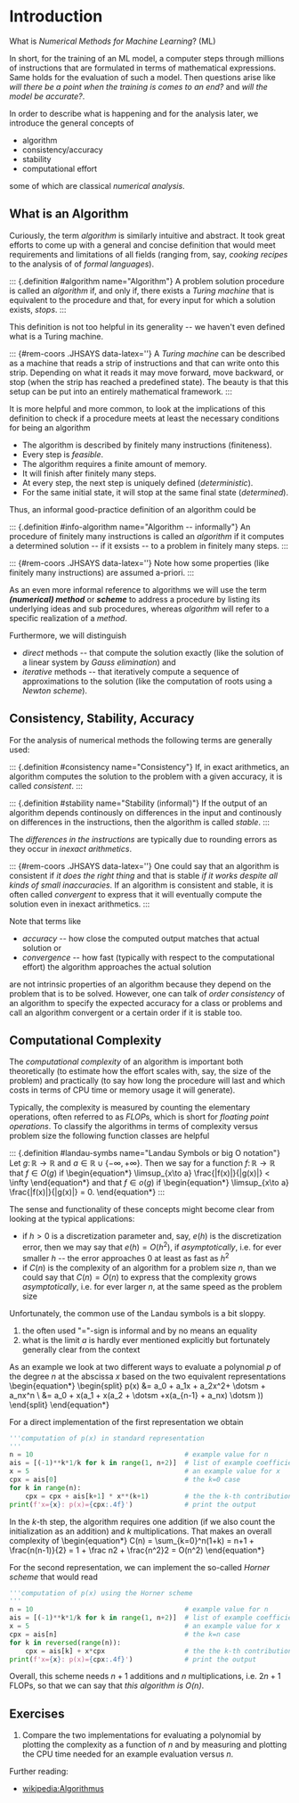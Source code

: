 # Introduction

What is *Numerical Methods for Machine Learning*? (ML)

In short, for the training of an ML model, a computer steps through millions of instructions that are formulated in terms of mathematical expressions. 
Same holds for the evaluation of such a model.
Then questions arise like *will there be a point when the training is comes to an end?* and *will the model be accurate?*.

In order to describe what is happening and for the analysis later, we introduce the general concepts of

* algorithm
* consistency/accuracy
* stability
* computational effort

some of which are classical *numerical analysis*.

## What is an Algorithm

Curiously, the term *algorithm* is similarly intuitive and abstract. It took great efforts to come up with a general and concise definition that would meet requirements and limitations of all fields (ranging from, say, *cooking recipes* to the analysis of of *formal languages*).

::: {.definition #algorithm name="Algorithm"}
A problem solution procedure is called an *algorithm* if, and only if, there exists a *Turing machine* that is equivalent to the procedure and that, for every input for which a solution exists, *stops*.
:::

This definition is not too helpful in its generality -- we haven't even defined what is a Turing machine.

::: {#rem-coors .JHSAYS data-latex=''}
A *Turing machine* can be described as a machine that reads a strip of instructions and that can write onto this strip. Depending on what it reads it may move forward, move backward, or stop (when the strip has reached a predefined state). The beauty is that this setup can be put into an entirely mathematical framework.
:::

It is more helpful and more common, to look at the implications of this definition to check if a procedure meets at least the necessary conditions for being an algorithm

* The algorithm is described by finitely many instructions (finiteness).
* Every step is *feasible*.
* The algorithm requires a finite amount of memory.
* It will finish after finitely many steps.
* At every step, the next step is uniquely defined (*deterministic*).
* For the same initial state, it will stop at the same final state (*determined*).

Thus, an informal good-practice definition of an algorithm could be

::: {.definition #info-algorithm name="Algorithm -- informally"}
An procedure of finitely many instructions is called an *algorithm* if it computes a determined solution -- if it exsists -- to a problem in finitely many steps.
:::

::: {#rem-coors .JHSAYS data-latex=''}
Note how some properties (like finitely many instructions) are assumed a-priori.
:::

As an even more informal reference to algorithms we will use the term **_(numerical) method_** or **_scheme_** to address a procedure by listing its underlying ideas and sub procedures, whereas *algorithm* will refer to a specific realization of a *method*.

Furthermore, we will distinguish

* *direct* methods -- that compute the solution exactly (like the solution of a linear system by *Gauss elimination*) and
* *iterative* methods -- that iteratively compute a sequence of approximations to the solution (like the computation of roots using a *Newton scheme*).

## Consistency, Stability, Accuracy

For the analysis of numerical methods the following terms are generally used:

::: {.definition #consistency name="Consistency"}
If, in exact arithmetics, an algorithm computes the solution to the problem with a given accuracy, it is called *consistent*.
:::

::: {.definition #stability name="Stability (informal)"}
If the output of an algorithm depends continously on differences in the input and continously on differences in the instructions, then the algorithm is called *stable*.
:::

The *differences in the instructions* are typically due to rounding errors as they occur in *inexact arithmetics*.

::: {#rem-coors .JHSAYS data-latex=''}
One could say that an algorithm is consistent if *it does the right thing* and that is stable *if it works despite all kinds of small inaccuracies*. If an algorithm is consistent and stable, it is often called *convergent* to express that it will eventually compute the solution even in inexact arithmetics.
:::

Note that terms like 

* *accuracy* -- how close the computed output matches that actual solution or
* *convergence* -- how fast (typically with respect to the computational effort) the algorithm approaches the actual solution

are not intrinsic properties of an algorithm because they depend on the problem that is to be solved.
However, one can talk of *order consistency* of an algorithm to specify the expected accuracy for a class or problems and call an algorithm convergent or a certain order if it is stable too.

## Computational Complexity

The *computational complexity* of an algorithm is important both theoretically (to estimate how the effort scales with, say, the size of the problem) and practically (to say how long the procedure will last and which costs in terms of CPU time or memory usage it will generate).

Typically, the complexity is measured by counting the elementary operations, often referred to as *FLOP*s, which is short for *floating point operations*. 
To classify the algorithms in terms of complexity versus problem size the following function classes are helpful

::: {.definition #landau-symbs name="Landau Symbols or big O notation"}
Let $g\colon \mathbb R^{} \to \mathbb R^{}$ and $a\in\mathbb R^{} \cup \{-\infty, +\infty\}$. Then we say for a function $f\colon \mathbb R \to \mathbb R^{}$ that $f\in O(g)$ if
\begin{equation*}
\limsup_{x\to a} \frac{|f(x)|}{|g(x)|} < \infty
\end{equation*}
and that $f\in o(g)$ if
\begin{equation*}
\limsup_{x\to a} \frac{|f(x)|}{|g(x)|} = 0.
\end{equation*}
:::

The sense and functionality of these concepts might become clear from looking at the typical applications: 

* if $h> 0$ is a discretization parameter and, say, $e(h)$ is the discretization error, then we may say that $e(h) = O(h^2)$, if *asymptotically*, i.e. for ever smaller $h$ -- the error approaches $0$ at least as fast as $h^2$
* if $C(n)$ is the complexity of an algorithm for a problem size $n$, than we could say that $C(n) = O(n)$ to express that the complexity grows *asymptotically*, i.e. for ever larger $n$, at the same speed as the problem size

Unfortunately, the common use of the Landau symbols is a bit sloppy. 

1. the often used "$=$"-sign is informal and by no means an equality
2. what is the limit $a$ is hardly ever mentioned explicitly but fortunately generally clear from the context

As an example we look at two different ways to evaluate a polynomial $p$ of the degree $n$ at the abscissa $x$ based on the two equivalent representations
\begin{equation*}
\begin{split}
p(x) &= a_0 + a_1x +  a_2x^2+ \dotsm + a_nx^n \\
     &= a_0 + x(a_1 + x(a_2 + \dotsm +x(a_{n-1} + a_nx) \dotsm ))
\end{split}
\end{equation*}

For a direct implementation of the first representation we obtain

```py
'''computation of p(x) in standard representation
'''
n = 10                                      # example value for n
ais = [(-1)**k*1/k for k in range(1, n+2)]  # list of example coefficients
x = 5                                       # an example value for x
cpx = ais[0]                                # the k=0 case
for k in range(n):
    cpx = cpx + ais[k+1] * x**(k+1)         # the the k-th contribution
print(f'x={x}: p(x)={cpx:.4f}')             # print the output 
```

In the $k$-th step, the algorithm requires one addition (if we also count the initialization as an addition) and $k$ multiplications. That makes an overall complexity of
\begin{equation*}
C(n) = \sum_{k=0}^n(1+k) = n+1 + \frac{n(n-1)}{2} = 1 + \frac n2 + \frac{n^2}2 = O(n^2)
\end{equation*}

For the second representation, we can implement the so-called *Horner scheme* that would read

```py
'''computation of p(x) using the Horner scheme
'''
n = 10                                      # example value for n
ais = [(-1)**k*1/k for k in range(1, n+2)]  # list of example coefficients
x = 5                                       # an example value for x
cpx = ais[n]                                # the k=n case
for k in reversed(range(n)):                
    cpx = ais[k] + x*cpx                    # the the k-th contribution
print(f'x={x}: p(x)={cpx:.4f}')             # print the output 
```
Overall, this scheme needs $n+1$ additions and $n$ multiplications, i.e. $2n+1$ FLOPs, so that we can say that *this algorithm is $O(n)$*.

## Exercises

1. Compare the two implementations for evaluating a polynomial by plotting the complexity as a function of $n$ and by measuring and plotting the CPU time needed for an example evaluation versus $n$.

Further reading: 

* [wikipedia:Algorithmus](https://de.wikipedia.org/wiki/Algorithmus#Definition)
